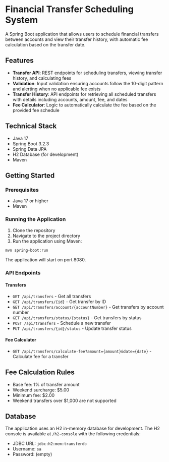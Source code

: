 # Financial Transfer Scheduling System

A Spring Boot application that allows users to schedule financial transfers between accounts and view their transfer history, with automatic fee calculation based on the transfer date.

## Features

- **Transfer API**: REST endpoints for scheduling transfers, viewing transfer history, and calculating fees
- **Validation**: Input validation ensuring accounts follow the 10-digit pattern and alerting when no applicable fee exists
- **Transfer History**: API endpoints for retrieving all scheduled transfers with details including accounts, amount, fee, and dates
- **Fee Calculator**: Logic to automatically calculate the fee based on the provided fee schedule

## Technical Stack

- Java 17
- Spring Boot 3.2.3
- Spring Data JPA
- H2 Database (for development)
- Maven

## Getting Started

### Prerequisites

- Java 17 or higher
- Maven

### Running the Application

1. Clone the repository
2. Navigate to the project directory
3. Run the application using Maven:

```bash
mvn spring-boot:run
```

The application will start on port 8080.

### API Endpoints

#### Transfers

- `GET /api/transfers` - Get all transfers
- `GET /api/transfers/{id}` - Get transfer by ID
- `GET /api/transfers/account/{accountNumber}` - Get transfers by account number
- `GET /api/transfers/status/{status}` - Get transfers by status
- `POST /api/transfers` - Schedule a new transfer
- `PUT /api/transfers/{id}/status` - Update transfer status

#### Fee Calculator

- `GET /api/transfers/calculate-fee?amount={amount}&date={date}` - Calculate fee for a transfer

## Fee Calculation Rules

- Base fee: 1% of transfer amount
- Weekend surcharge: $5.00
- Minimum fee: $2.00
- Weekend transfers over $1,000 are not supported

## Database

The application uses an H2 in-memory database for development. The H2 console is available at `/h2-console` with the following credentials:

- JDBC URL: `jdbc:h2:mem:transferdb`
- Username: `sa`
- Password: (empty)
